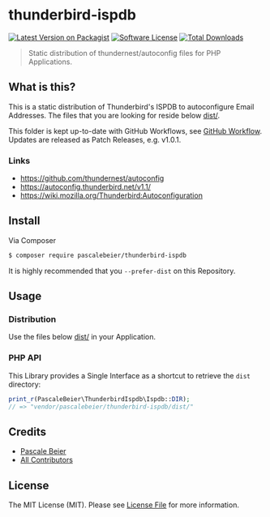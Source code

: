 # thunderbird-ispdb

[![Latest Version on Packagist][ico-version]][link-packagist]
[![Software License][ico-license]](LICENSE.md)
[![Total Downloads][ico-downloads]][link-downloads]

> Static distribution of thundernest/autoconfig files for PHP Applications.

## What is this?

This is a static distribution of Thunderbird's ISPDB to autoconfigure Email Addresses.
The files that you are looking for reside below [dist/](dist).

This folder is kept up-to-date with GitHub Workflows, see [GitHub Workflow](.github/workflows/main.yml). Updates are released as 
Patch Releases, e.g. v1.0.1.

### Links

- https://github.com/thundernest/autoconfig
- https://autoconfig.thunderbird.net/v1.1/
- https://wiki.mozilla.org/Thunderbird:Autoconfiguration

## Install

Via Composer

``` bash
$ composer require pascalebeier/thunderbird-ispdb
```

It is highly recommended that you `--prefer-dist` on this Repository.

## Usage

### Distribution

Use the files below [dist/](dist) in your Application.

### PHP API

This Library provides a Single Interface as a shortcut to retrieve the `dist` directory:

``` php
print_r(PascaleBeier\ThunderbirdIspdb\Ispdb::DIR); 
// => "vendor/pascalebeier/thunderbird-ispdb/dist/"
```
## Credits

- [Pascale Beier][link-author]
- [All Contributors][link-contributors]

## License

The MIT License (MIT). Please see [License File](LICENSE.md) for more information.

[ico-version]: https://img.shields.io/packagist/v/pascalebeier/thunderbird-ispdb.svg?style=flat-square
[ico-license]: https://img.shields.io/badge/license-MIT-brightgreen.svg?style=flat-square
[ico-downloads]: https://img.shields.io/packagist/dt/pascalebeier/thunderbird-ispdb.svg?style=flat-square

[link-packagist]: https://packagist.org/packages/pascalebeier/thunderbird-ispdb
[link-downloads]: https://packagist.org/packages/pascalebeier/thunderbird-ispdb
[link-author]: https://github.com/PascaleBeier
[link-contributors]: ../../contributors
